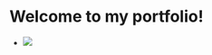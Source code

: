 # Welcome to my portfolio!
- ![](https://github.com/Jonasand96/portfolio/blob/master/images/FOX.png=250x)
